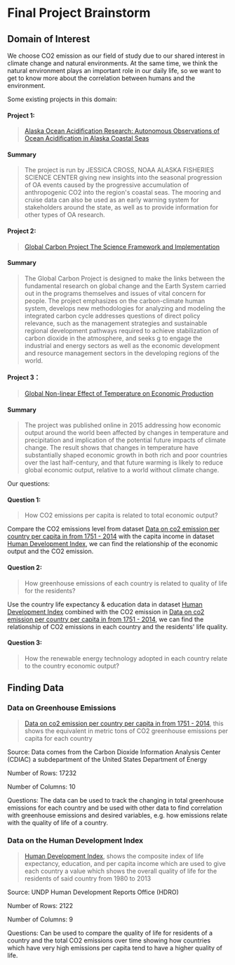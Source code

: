 # Final Project Brainstorm
## Domain of Interest
We choose CO2 emission as our field of study due to our shared interest in climate change and natural environments. At the same time, we think the natural environment plays an important role in our daily life, so we want to get to know more about the correlation between humans and the environment.

Some existing projects in this domain:
#### Project 1:
>[Alaska Ocean Acidification Research: Autonomous Observations of Ocean Acidification in Alaska Coastal Seas](https://oceanacidification.noaa.gov/CurrentProjects/GulfofAlaska.aspx#)

#### Summary
>The project is run by JESSICA CROSS, NOAA ALASKA FISHERIES SCIENCE CENTER giving new insights into the seasonal progression of OA events caused by the progressive accumulation of anthropogenic CO2 into the region's coastal seas. The mooring and cruise data can also be used as an early warning system for stakeholders around the state, as well as to provide information for other types of OA research.

#### Project 2:
>[Global Carbon Project
The Science Framework
and Implementation](https://www.globalcarbonproject.org/global/pdf/GCPFrameworkFinal.pdf)

#### Summary
>The Global Carbon Project is designed to make the links
between the fundamental research on global change and
the Earth System carried out in the programs themselves and issues of vital concern for people. The project emphasizes on the carbon-climate human system, develops new methodologies for analyzing and
modeling the integrated carbon cycle addresses questions of direct policy
relevance, such as the management strategies and sustainable regional development pathways required to achieve
stabilization of carbon dioxide in the atmosphere, and seeks g to engage the industrial and energy sectors as well
as the economic development and resource management
sectors in the developing regions of the world.
#### Project 3：
>[Global Non-linear Effect of Temperature on Economic Production](https://web.stanford.edu/~mburke/climate/index.html)

#### Summary
>The project was published online in 2015 addressing how economic output around the world been affected by changes in temperature and precipitation and implication of the potential future impacts of climate change. The result shows that changes in temperature have substantially shaped economic growth in both rich and poor countries over the last half-century, and that future warming is likely to reduce global economic output, relative to a world without climate change.

Our questions:
#### Question 1:
>How CO2 emissions per capita is related to total economic output?

Compare the CO2 emissions level from dataset [Data on co2 emission per country per capita in from 1751 - 2014](http://cdiac.ornl.gov/ftp/ndp030/CSV-FILES/nation.1751_2014.csv) with the capita income in dataset [Human Development Index](https://data.humdata.org/dataset/human-development-index-hdi/resource/4a7fd374-7e35-4c04-b7c8-25e5943aa476), we can find the relationship of the economic output and the CO2 emission.
#### Question 2:
>How greenhouse emissions of each country is related to quality of life for the residents?

Use the country life expectancy & education data in dataset [Human Development Index](https://data.humdata.org/dataset/human-development-index-hdi/resource/4a7fd374-7e35-4c04-b7c8-25e5943aa476) combined with the CO2 emission in [Data on co2 emission per country per capita in from 1751 - 2014](http://cdiac.ornl.gov/ftp/ndp030/CSV-FILES/nation.1751_2014.csv), we can find the relationship of CO2 emissions in each country and the residents' life quality.
#### Question 3:
>How the renewable energy technology adopted in each country relate to the country economic output?

 

## Finding Data

### Data on Greenhouse Emissions
>[Data on co2 emission per country per capita in from 1751 - 2014](http://cdiac.ornl.gov/ftp/ndp030/CSV-FILES/nation.1751_2014.csv), this shows the equivalent in metric tons of CO2 greenhouse emissions per capita for each country

Source: Data comes from the Carbon Dioxide Information Analysis Center (CDIAC) a subdepartment of the United States Department of Energy

Number of Rows: 17232

Number of Columns: 10

Questions: The data can be used to track the changing in total greenhouse emissions for each country and be used with other data to find correlation with greenhouse emissions and desired variables, e.g. how emissions relate with the quality of life of a country.

### Data on the Human Development Index
>[Human Development Index](https://data.humdata.org/dataset/human-development-index-hdi/resource/4a7fd374-7e35-4c04-b7c8-25e5943aa476), shows the composite index of life expectancy, education, and per capita income which are used to give each country a value which shows the overall quality of life for the residents of said country from 1980 to 2013

Source: UNDP Human Development Reports Office (HDRO)

Number of Rows: 2122

Number of Columns: 9

Questions: Can be used to compare the quality of life for residents of a country and the total CO2 emissions over time showing how countries which have very high emissions per capita tend to have a higher quality of life.
